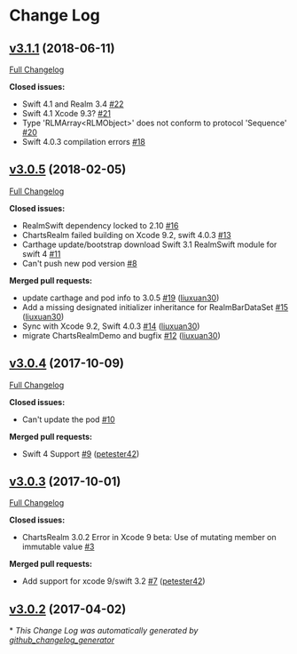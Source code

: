 # Change Log

## [v3.1.1](https://github.com/danielgindi/ChartsRealm/tree/v3.1.1) (2018-06-11)
[Full Changelog](https://github.com/danielgindi/ChartsRealm/compare/v3.0.5...v3.1.1)

**Closed issues:**

- Swift 4.1 and Realm 3.4 [\#22](https://github.com/danielgindi/ChartsRealm/issues/22)
- Swift 4.1 Xcode 9.3? [\#21](https://github.com/danielgindi/ChartsRealm/issues/21)
- Type 'RLMArray\<RLMObject\>' does not conform to protocol 'Sequence' [\#20](https://github.com/danielgindi/ChartsRealm/issues/20)
- Swift 4.0.3 compilation errors [\#18](https://github.com/danielgindi/ChartsRealm/issues/18)

## [v3.0.5](https://github.com/danielgindi/ChartsRealm/tree/v3.0.5) (2018-02-05)
[Full Changelog](https://github.com/danielgindi/ChartsRealm/compare/v3.0.4...v3.0.5)

**Closed issues:**

- RealmSwift dependency locked to 2.10 [\#16](https://github.com/danielgindi/ChartsRealm/issues/16)
- ChartsRealm failed building on Xcode 9.2, swift 4.0.3 [\#13](https://github.com/danielgindi/ChartsRealm/issues/13)
- Carthage update/bootstrap download Swift 3.1 RealmSwift module for swift 4 [\#11](https://github.com/danielgindi/ChartsRealm/issues/11)
- Can't push new pod version [\#8](https://github.com/danielgindi/ChartsRealm/issues/8)

**Merged pull requests:**

- update carthage and pod info to 3.0.5 [\#19](https://github.com/danielgindi/ChartsRealm/pull/19) ([liuxuan30](https://github.com/liuxuan30))
- Add a missing designated initializer inheritance for RealmBarDataSet [\#15](https://github.com/danielgindi/ChartsRealm/pull/15) ([liuxuan30](https://github.com/liuxuan30))
- Sync with Xcode 9.2, Swift 4.0.3 [\#14](https://github.com/danielgindi/ChartsRealm/pull/14) ([liuxuan30](https://github.com/liuxuan30))
- migrate ChartsRealmDemo and bugfix [\#12](https://github.com/danielgindi/ChartsRealm/pull/12) ([liuxuan30](https://github.com/liuxuan30))

## [v3.0.4](https://github.com/danielgindi/ChartsRealm/tree/v3.0.4) (2017-10-09)
[Full Changelog](https://github.com/danielgindi/ChartsRealm/compare/v3.0.3...v3.0.4)

**Closed issues:**

- Can't update the pod [\#10](https://github.com/danielgindi/ChartsRealm/issues/10)

**Merged pull requests:**

- Swift 4 Support [\#9](https://github.com/danielgindi/ChartsRealm/pull/9) ([petester42](https://github.com/petester42))

## [v3.0.3](https://github.com/danielgindi/ChartsRealm/tree/v3.0.3) (2017-10-01)
[Full Changelog](https://github.com/danielgindi/ChartsRealm/compare/v3.0.2...v3.0.3)

**Closed issues:**

- ChartsRealm 3.0.2 Error in Xcode 9 beta: Use of mutating member on immutable value [\#3](https://github.com/danielgindi/ChartsRealm/issues/3)

**Merged pull requests:**

- Add support for xcode 9/swift 3.2 [\#7](https://github.com/danielgindi/ChartsRealm/pull/7) ([petester42](https://github.com/petester42))

## [v3.0.2](https://github.com/danielgindi/ChartsRealm/tree/v3.0.2) (2017-04-02)


\* *This Change Log was automatically generated by [github_changelog_generator](https://github.com/skywinder/Github-Changelog-Generator)*